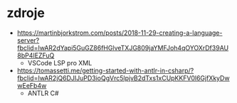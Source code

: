 # zdroje
- https://martinbjorkstrom.com/posts/2018-11-29-creating-a-language-server?fbclid=IwAR2dYapi5GuGZ86fHGlveTXJG809jaYMFJoh4qOYOXrDf39AU8bP4IEZFuQ
    - VSCode LSP pro XML
- https://tomassetti.me/getting-started-with-antlr-in-csharp/?fbclid=IwAR2jQ6DJIJuPD3ioQgVrc5lpjvB2dTxs1xCUpKKFV0l6GjfXkyDwwEeFb4w
    - ANTLR C#
